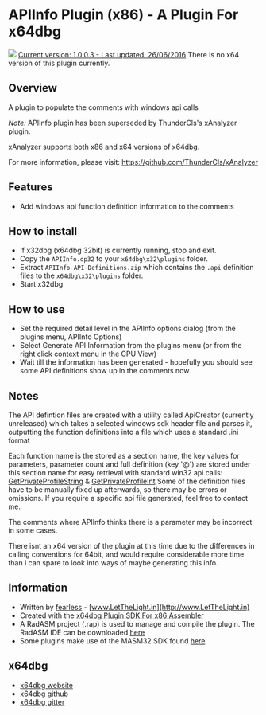 # APIInfo Plugin (x86) - A Plugin For x64dbg

![](https://github.com/mrfearless/APIInfo-Plugin-x86/blob/master/images/APIInfo.png) [Current version: 1.0.0.3 - Last updated: 26/06/2016](https://github.com/mrfearless/APIInfo-Plugin-x86/releases/latest) There is no x64 version of this plugin currently.

## Overview

A plugin to populate the comments with windows api calls

_Note:_ APIInfo plugin has been superseded by ThunderCls's xAnalyzer plugin.

xAnalyzer supports both x86 and x64 versions of x64dbg.

For more information, please visit: https://github.com/ThunderCls/xAnalyzer


## Features

* Add windows api function definition information to the comments

## How to install

* If x32dbg (x64dbg 32bit) is currently running, stop and exit.
* Copy the `APIInfo.dp32` to your `x64dbg\x32\plugins` folder.
* Extract `APIInfo-API-Definitions.zip` which contains the `.api` definition files to the `x64dbg\x32\plugins` folder.
* Start x32dbg

## How to use

* Set the required detail level in the APIInfo options dialog (from the plugins menu, APIInfo Options)
* Select Generate API Information from the plugins menu (or from the right click context menu in the CPU View)
* Wait till the information has been generated - hopefully you should see some API definitions show up in the comments now

## Notes

The API defintion files are created with a utility called ApiCreator (currently unreleased) which takes a selected windows sdk header file and parses it, outputting the function definitions into a file which uses a standard .ini format

Each function name is the stored as a section name, the key values for parameters, parameter count and full definition (key '@') are stored under this section name for easy retrieval with standard win32 api calls: [GetPrivateProfileString](https://msdn.microsoft.com/en-us/library/windows/desktop/ms724353(v=vs.85).aspx) & [GetPrivateProfileInt](https://msdn.microsoft.com/en-us/library/windows/desktop/ms724345(v=vs.85).aspx)
Some of the definition files have to be manually fixed up afterwards, so there may be errors or omissions. If you require a specific api file generated, feel free to contact me.

The comments where APIInfo thinks there is a parameter may be incorrect in some cases.

There isnt an x64 version of the plugin at this time due to the differences in calling conventions for 64bit, and would require considerable more time than i can spare to look into ways of maybe generating this info.

## Information

* Written by [fearless](https://github.com/mrfearless)  - [www.LetTheLight.in](http://www.LetTheLight.in)
* Created with the [x64dbg Plugin SDK For x86 Assembler](https://github.com/mrfearless/x64dbg-Plugin-SDK-For-x86-Assembler)
* A RadASM project (.rap) is used to manage and compile the plugin. The RadASM IDE can be downloaded [here](http://www.softpedia.com/get/Programming/File-Editors/RadASM.shtml)
* Some plugins make use of the MASM32 SDK found [here](http://www.masm32.com/masmdl.htm)

## x64dbg
* [x64dbg website](http://x64dbg.com)
* [x64dbg github](https://github.com/x64dbg/x64dbg)
* [x64dbg gitter](https://gitter.im/x64dbg/x64dbg)